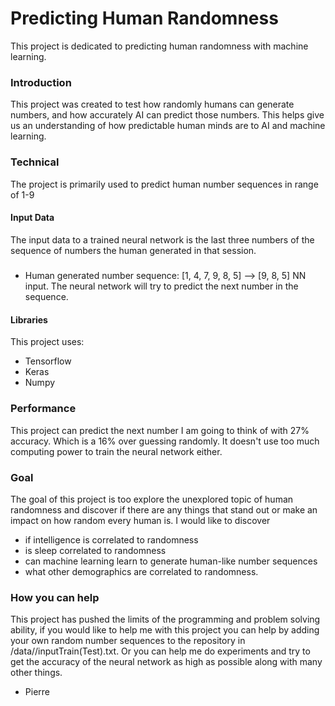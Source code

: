 # Predicting Human Randomness
This project is dedicated to predicting human randomness with machine learning.

### Introduction
This project was created to test how randomly humans can generate numbers, and how accurately AI can predict those numbers. This helps give us an understanding of how predictable human minds are to AI and machine learning. 

### Technical 
The project is primarily used to predict human number sequences in range of 1-9
#### Input Data
The input data to a trained neural network is the last three numbers of the sequence of numbers the human generated in that session.
#####
* Human generated number sequence: [1, 4, 7, 9, 8, 5] --> [9, 8, 5] NN input.
The neural network will try to predict the next number in the sequence.
#### Libraries
This project uses:
* Tensorflow
* Keras
* Numpy
### Performance
This project can predict the next number I am going to think of with 27% accuracy. Which is a 16% over guessing randomly. It doesn't use too much computing power to train the neural network either.
### Goal
The goal of this project is too explore the unexplored topic of human randomness and discover if there are any things that stand out or make an impact on how random every human is.
I would like to discover
* if intelligence is correlated to randomness
* is sleep correlated to randomness
* can machine learning learn to generate human-like number sequences
* what other demographics are correlated to randomness.

### How you can help
This project has pushed the limits of the programming and problem solving ability, if you would like to help me with this project you can help by adding your own random number sequences to the repository in /data/<your-name>/inputTrain(Test).txt. Or you can help me do experiments and try to get the accuracy of the neural network as high as possible along with many other things.
 
- Pierre
